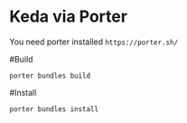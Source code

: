 # Keda via Porter

You need porter installed `https://porter.sh/`

#Build
```
porter bundles build
```

#Install
```
porter bundles install
```
